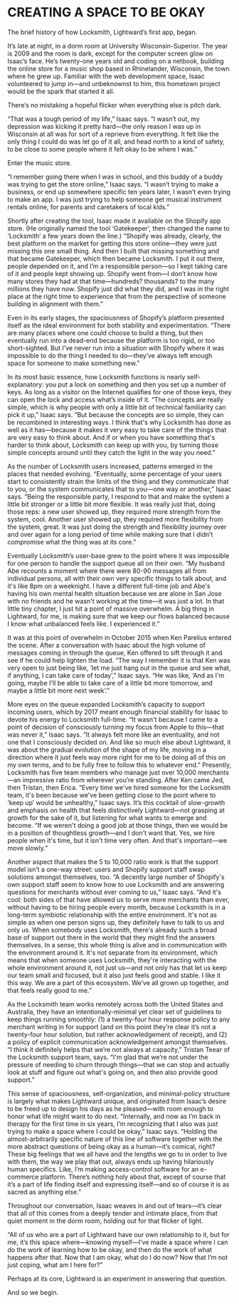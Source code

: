 # CREATING A SPACE TO BE OKAY

The brief history of how Locksmith, Lightward’s first app, began.


It’s late at night, in a dorm room at University Wisconsin-Superior. The year is 2009 and the room is dark, except for the computer screen glow on Isaac’s face. He’s twenty-one years old and coding on a netbook, building the online store for a music shop based in Rhinelander, Wisconsin, the town where he grew up. Familiar with the web development space, Isaac volunteered to jump in—and unbeknownst to him, this hometown project would be the spark that started it all.

There’s no mistaking a hopeful flicker when everything else is pitch dark.

“That was a tough period of my life,” Isaac says. “I wasn’t out, my depression was kicking it pretty hard—the only reason I was up in Wisconsin at all was for sort of a reprieve from everything. It felt like the only thing I could do was let go of it all, and head north to a kind of safety, to be close to some people where it felt okay to be where I was.”

Enter the music store.

“I remember going there when I was in school, and this buddy of a buddy was trying to get the store online,” Isaac says. “I wasn’t trying to make a business, or end up somewhere specific ten years later, I wasn’t even trying to make an app. I was just trying to help someone get musical instrument rentals online, for parents and caretakers of local kids.”

Shortly after creating the tool, Isaac made it available on the Shopify app store. (He originally named the tool ‘Gatekeeper’, then changed the name to ‘Locksmith’ a few years down the line.) “Shopify was already, clearly, the best platform on the market for getting this store online—they were just missing this one small thing. And then I built that missing something and that became Gatekeeper, which then became Locksmith. I put it out there, people depended on it, and I’m a responsible person—so I kept taking care of it and people kept showing up. Shopify went from—I don’t know how many stores they had at that time—hundreds? thousands? to the many millions they have now. Shopify just did what they did, and I was in the right place at the right time to experience that from the perspective of someone building in alignment with them.”

Even in its early stages, the spaciousness of Shopify’s platform presented itself as the ideal environment for both stability and experimentation. “There are many places where one could choose to build a thing, but then eventually run into a dead-end because the platform is too rigid, or too short-sighted. But I’ve never run into a situation with Shopify where it was impossible to do the thing I needed to do—they’ve always left enough space for someone to make something new.”

In its most basic essence, how Locksmith functions is nearly self-explanatory: you put a lock on something and then you set up a number of keys. As long as a visitor on the Internet qualifies for one of those keys, they can open the lock and access what’s inside of it. “The concepts are really simple, which is why people with only a little bit of technical familiarity can pick it up,” Isaac says. “But because the concepts are so simple, they can be recombined in interesting ways. I think that's why Locksmith has done as well as it has—because it makes it very easy to take care of the things that are very easy to think about. And if or when you have something that's harder to think about, Locksmith can keep up with you, by turning those simple concepts around until they catch the light in the way you need.”

As the number of Locksmith users increased, patterns emerged in the places that needed evolving. “Eventually, some percentage of your users start to consistently strain the limits of the thing and they communicate that to you, or the system communicates that to you—one way or another,” Isaac says. “Being the responsible party, I respond to that and make the system a little bit stronger or a little bit more flexible. It was really just that, doing those reps: a new user showed up, they required more strength from the system, cool. Another user showed up, they required more flexibility from the system, great. It was just doing the strength and flexibility journey over and over again for a long period of time while making sure that I didn’t compromise what the thing was at its core.”

Eventually Locksmith’s user-base grew to the point where it was impossible for one person to handle the support queue all on their own. “My husband Abe recounts a moment where there were 80-90 messages all from individual persons, all with their own very specific things to talk about, and it's like 8pm on a weeknight. I have a different full-time job and Abe's having his own mental health situation because we are alone in San Jose with no friends and he wasn't working at the time—it was just a lot. In that little tiny chapter, I just hit a point of massive overwhelm. A big thing in Lightward, for me, is making sure that we keep our flows balanced because I know what unbalanced feels like. I experienced it.”

It was at this point of overwhelm in October 2015 when Ken Parelius entered the scene. After a conversation with Isaac about the high volume of messages coming in through the queue, Ken offered to sift through it and see if he could help lighten the load. “The way I remember it is that Ken was very open to just being like, ‘let me just hang out in the queue and see what, if anything, I can take care of today’,” Isaac says. “He was like, ‘And as I'm going, maybe I'll be able to take care of a little bit more tomorrow, and maybe a little bit more next week’.”

More eyes on the queue expanded Locksmith’s capacity to support incoming users, which by 2017 meant enough financial stability for Isaac to devote his energy to Locksmith full-time. “It wasn't because I came to a point of decision of consciously turning my focus from Apple to this—that was never it,” Isaac says. “It always felt more like an eventuality, and not one that I consciously decided on. And like so much else about Lightward, it was about the gradual evolution of the shape of my life, moving in a direction where it just feels way more right for me to be doing all of this on my own terms, and to be fully free to follow this to whatever end.”
Presently, Locksmith has five team members who manage just over 10,000 merchants—an impressive ratio from wherever you’re standing. After Ken came Jed, then Tristan, then Erica. “Every time we've hired someone for the Locksmith team, it's been because we've been getting close to the point where to ‘keep up’ would be unhealthy,” Isaac says. It’s this cocktail of slow-growth and emphasis on health that feels distinctively Lightward—not grasping at growth for the sake of it, but listening for what wants to emerge and become. “If we weren't doing a good job at those things, then we would be in a position of thoughtless growth—and I don't want that. Yes, we hire people when it's time, but it isn't time very often. And that's important—we move slowly.”

Another aspect that makes the 5 to 10,000 ratio work is that the support model isn’t a one-way street: users and Shopify support staff swap solutions amongst themselves, too. “A decently large number of Shopify's own support staff seem to know how to use Locksmith and are answering questions for merchants without ever coming to us,” Isaac says. “And it's cool: both sides of that have allowed us to serve more merchants than ever, without having to be hiring people every month, because Locksmith is in a long-term symbiotic relationship with the entire environment. It's not as simple as when one person signs up, they definitely have to talk to us and only us. When somebody uses Locksmith, there's already such a broad base of support out there in the world that they might find the answers themselves. In a sense, this whole thing is alive and in communication with the environment around it. It's not separate from its environment, which means that when someone uses Locksmith, they're interacting with the whole environment around it, not just us—and not only has that let us keep our team small and focused, but it also just feels good and stable. I like it this way. We are a part of this ecosystem. We've all grown up together, and that feels really good to me.”

As the Locksmith team works remotely across both the United States and Australia, they have an intentionally-minimal yet clear set of guidelines to keep things running smoothly: (1) a twenty-four hour response policy to any merchant writing in for support (and on this point they’re clear it’s not a twenty-four hour solution, but rather acknowledgement of receipt), and (2) a policy of explicit communication acknowledgement amongst themselves. “I think it definitely helps that we’re not always at capacity,” Tristan Teear of the Locksmith support team, says. “I'm glad that we’re not under the pressure of needing to churn through things—that we can stop and actually look at stuff and figure out what's going on, and then also provide good support.”

This sense of spaciousness, self-organization, and minimal-policy structure is largely what makes Lightward unique, and originated from Isaac’s desire to be freed up to design his days as he pleased—with room enough to honor what life might want to do next. “Internally, and now as I’m back in therapy for the first time in six years, I’m recognizing that I also was just trying to make a space where I could be okay,” Isaac says. “Holding the almost-arbitrarily specific nature of this line of software together with the more abstract questions of being okay as a human—it’s comical, right? These big feelings that we all have and the lengths we go to in order to live with them, the way we play that out, always ends up having hilariously human specifics. Like, I’m making access-control software for an e-commerce platform. There’s nothing holy about that, except of course that it’s a part of life finding itself and expressing itself—and so of course it is as sacred as anything else.”

Throughout our conversation, Isaac weaves in and out of tears—it’s clear that all of this comes from a deeply tender and intimate place, from that quiet moment in the dorm room, holding out for that flicker of light.

“All of us who are a part of Lightward have our own relationship to it, but for me, it’s this space where—knowing myself—I’ve made a space where I can do the work of learning how to be okay, and then do the work of what happens after that. Now that I am okay, what do I do now? Now that I’m not just coping, what am I here for?”

Perhaps at its core, Lightward is an experiment in answering that question.

And so we begin.












